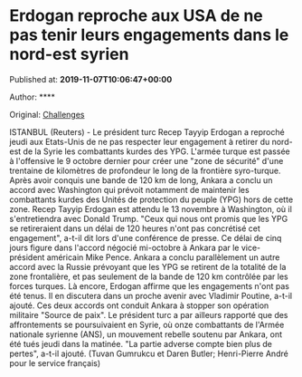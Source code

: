 
# Erdogan reproche aux USA de ne pas tenir leurs engagements dans le nord-est syrien

Published at: **2019-11-07T10:06:47+00:00**

Author: ****

Original: [Challenges](https://www.challenges.fr/monde/erdogan-reproche-aux-usa-de-ne-pas-tenir-leurs-engagements-dans-le-nord-est-syrien_683621)

ISTANBUL (Reuters) - Le président turc Recep Tayyip Erdogan a reproché jeudi aux Etats-Unis de ne pas respecter leur engagement à retirer du nord-est de la Syrie les combattants kurdes des YPG.
L'armée turque est passée à l'offensive le 9 octobre dernier pour créer une "zone de sécurité" d'une trentaine de kilomètres de profondeur le long de la frontière syro-turque.
Après avoir conquis une bande de 120 km de long, Ankara a conclu un accord avec Washington qui prévoit notamment de maintenir les combattants kurdes des Unités de protection du peuple (YPG) hors de cette zone.
Recep Tayyip Erdogan est attendu le 13 novembre à Washington, où il s'entretiendra avec Donald Trump.
"Ceux qui nous ont promis que les YPG se retireraient dans un délai de 120 heures n'ont pas concrétisé cet engagement", a-t-il dit lors d'une conférence de presse. Ce délai de cinq jours figure dans l'accord négocié mi-octobre à Ankara par le vice-président américain Mike Pence.
Ankara a conclu parallèlement un autre accord avec la Russie prévoyant que les YPG se retirent de la totalité de la zone frontalière, et pas seulement de la bande de 120 km contrôlée par les forces turques.
Là encore, Erdogan affirme que les engagements n'ont pas été tenus. Il en discutera dans un proche avenir avec Vladimir Poutine, a-t-il ajouté.
Ces deux accords ont conduit Ankara à stopper son opération militaire "Source de paix".
Le président turc a par ailleurs rapporté que des affrontements se poursuivaient en Syrie, où onze combattants de l'Armée nationale syrienne (ANS), un mouvement rebelle soutenu par Ankara, ont été tués jeudi dans la matinée. "La partie adverse compte bien plus de pertes", a-t-il ajouté.
(Tuvan Gumrukcu et Daren Butler; Henri-Pierre André pour le service français)
